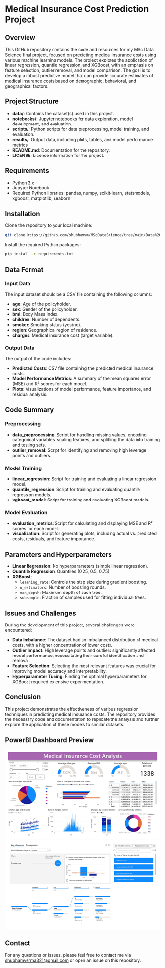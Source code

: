 
# Medical Insurance Cost Prediction Project

## Overview

This GitHub repository contains the code and resources for my MSc Data Science final project, focused on predicting medical insurance costs using various machine learning models. The project explores the application of linear regression, quantile regression, and XGBoost, with an emphasis on feature selection, outlier removal, and model comparison. The goal is to develop a robust predictive model that can provide accurate estimates of medical insurance costs based on demographic, behavioral, and geographical factors.

## Project Structure

- **data/**: Contains the dataset(s) used in this project.
- **notebooks/**: Jupyter notebooks for data exploration, model development, and evaluation.
- **scripts/**: Python scripts for data preprocessing, model training, and evaluation.
- **results/**: Output data, including plots, tables, and model performance metrics.
- **README.md**: Documentation for the repository.
- **LICENSE**: License information for the project.

## Requirements

- Python 3.x
- Jupyter Notebook
- Required Python libraries: pandas, numpy, scikit-learn, statsmodels, xgboost, matplotlib, seaborn

## Installation

Clone the repository to your local machine:

```bash
git clone https://github.com/shubhamvm/MScDataScience/tree/main/Data%20Science%20Project
```

Install the required Python packages:

```bash
pip install -r requirements.txt
```

## Data Format

### Input Data

The input dataset should be a CSV file containing the following columns:

- **age**: Age of the policyholder.
- **sex**: Gender of the policyholder.
- **bmi**: Body Mass Index.
- **children**: Number of dependents.
- **smoker**: Smoking status (yes/no).
- **region**: Geographical region of residence.
- **charges**: Medical insurance cost (target variable).

### Output Data

The output of the code includes:

- **Predicted Costs**: CSV file containing the predicted medical insurance costs.
- **Model Performance Metrics**: A summary of the mean squared error (MSE) and R² scores for each model.
- **Plots**: Visualizations of model performance, feature importance, and residual analysis.

## Code Summary

### Preprocessing

- **data_preprocessing**: Script for handling missing values, encoding categorical variables, scaling features, and splitting the data into training and testing sets.
- **outlier_removal**: Script for identifying and removing high leverage points and outliers.

### Model Training

- **linear_regression**: Script for training and evaluating a linear regression model.
- **quantile_regression**: Script for training and evaluating quantile regression models.
- **xgboost_model**: Script for training and evaluating XGBoost models.

### Model Evaluation

- **evaluation_metrics**: Script for calculating and displaying MSE and R² scores for each model.
- **visualization**: Script for generating plots, including actual vs. predicted costs, residuals, and feature importance.

## Parameters and Hyperparameters

- **Linear Regression**: No hyperparameters (simple linear regression).
- **Quantile Regression**: Quantiles (0.25, 0.5, 0.75).
- **XGBoost**:
  - `learning_rate`: Controls the step size during gradient boosting.
  - `n_estimators`: Number of boosting rounds.
  - `max_depth`: Maximum depth of each tree.
  - `subsample`: Fraction of samples used for fitting individual trees.

## Issues and Challenges

During the development of this project, several challenges were encountered:

- **Data Imbalance**: The dataset had an imbalanced distribution of medical costs, with a higher concentration of lower costs.
- **Outlier Impact**: High leverage points and outliers significantly affected model performance, necessitating their careful identification and removal.
- **Feature Selection**: Selecting the most relevant features was crucial for improving model accuracy and interpretability.
- **Hyperparameter Tuning**: Finding the optimal hyperparameters for XGBoost required extensive experimentation.

## Conclusion

This project demonstrates the effectiveness of various regression techniques in predicting medical insurance costs. The repository provides the necessary code and documentation to replicate the analysis and further explore the application of these models to similar datasets.

## PowerBI Dashboard Preview
![Insurance Dashboard Page 1](https://github.com/shubhamvm/Project/blob/main/Power%20BI%20Reports%20and%20Dashboards/Medical%20Insurance%20Cost%20Analysis/Medical%20Insurance%20Cost%20Analysis%20Dashboard-images-0.jpg)
![Insurance Dashboard Page 2](https://github.com/shubhamvm/Project/blob/main/Power%20BI%20Reports%20and%20Dashboards/Medical%20Insurance%20Cost%20Analysis/Medical%20Insurance%20Cost%20Analysis%20Dashboard-images-1.jpg)

## Contact

For any questions or issues, please feel free to contact me via shubhamverma321@gmail.com or open an issue on this repository.

